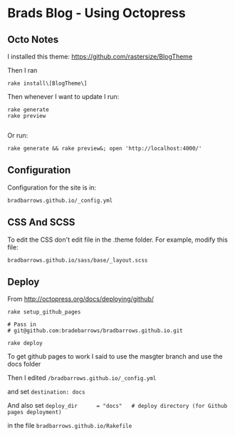 # Brads Blog - Using Octopress

## Octo Notes

I installed this theme:
https://github.com/rastersize/BlogTheme


Then I ran
```
rake install\[BlogTheme\]
```

Then whenever I want to update I run:

```
rake generate
rake preview


```

Or run:

```
rake generate && rake preview&; open 'http://localhost:4000/'    

```



## Configuration 
Configuration for the site is in:
```
bradbarrows.github.io/_config.yml
```


## CSS And SCSS
To edit the CSS don't edit file in the .theme folder.
For example, modify this file:

```bradbarrows.github.io/sass/base/_layout.scss```


## Deploy
From 
http://octopress.org/docs/deploying/github/

```
rake setup_github_pages

# Pass in
# git@github.com:bradebarrows/bradbarrows.github.io.git

rake deploy
```

To get github pages to work I said to use the masgter branch and use the docs folder

Then I edited
```/bradbarrows.github.io/_config.yml```

and set
```destination: docs```



And also set 
```deploy_dir      = "docs"   # deploy directory (for Github pages deployment)```

in the file
```bradbarrows.github.io/Rakefile```

